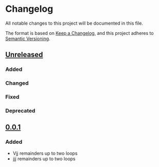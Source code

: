 # Changelog

All notable changes to this project will be documented in this file.

The format is based on [Keep a Changelog](https://keepachangelog.com/en/1.0.0/),
and this project adheres to [Semantic Versioning](https://semver.org/spec/v2.0.0.html).

## [Unreleased]

### Added

### Changed

### Fixed

### Deprecated


## [0.0.1]

### Added

- Vjj remainders up to two loops
- jjj remainders up to two loops


[unreleased]: https://github.com/GDeLaurentis/antares/compare/v0.0.1...HEAD
[0.0.1]: https://github.com/GDeLaurentis/antares/releases/tag/v0.0.1
